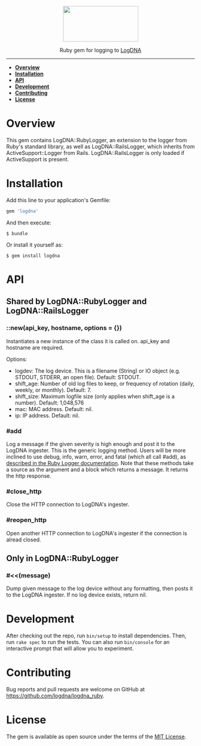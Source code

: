 <p align="center">
  <a href="https://app.logdna.com">
    <img height="95" width="201" src="https://raw.githubusercontent.com/logdna/artwork/master/logo%2Bruby.png">
  </a>
  <p align="center">Ruby gem for logging to <a href="https://app.logdna.com">LogDNA</a></p>
</p>

---

* **[Overview](#overview)**
* **[Installation](#installation)**
* **[API](#api)**
* **[Development](#development)**
* **[Contributing](#contributing)**
* **[License](#license)**

# Overview

This gem contains LogDNA::RubyLogger, an extension to the logger from Ruby's standard library, as well as LogDNA::RailsLogger, which inherits from ActiveSupport::Logger from Rails. LogDNA::RailsLogger is only loaded if ActiveSupport is present.

# Installation

Add this line to your application's Gemfile:

```ruby
gem 'logdna'
```

And then execute:

    $ bundle

Or install it yourself as:

    $ gem install logdna

# API

## Shared by LogDNA::RubyLogger and LogDNA::RailsLogger

### ::new(api_key, hostname, options = {})

Instantiates a new instance of the class it is called on. api_key and hostname are required.

Options:
* logdev: The log device. This is a filename (String) or IO object (e.g. STDOUT, STDERR, an open file). Default: STDOUT.
* shift_age: Number of old log files to keep, or frequency of rotation (daily, weekly, or monthly). Default: 7.
* shift_size: Maximum logfile size (only applies when shift_age is a number). Default: 1,048,576
* mac: MAC address. Default: nil.
* ip: IP address. Default: nil.

### \#add

Log a message if the given severity is high enough and post it to the LogDNA ingester. This is the generic logging method. Users will be more inclined to use debug, info, warn, error, and fatal (which all call \#add), as [described in the Ruby Logger documentation](https://ruby-doc.org/stdlib-2.3.0/libdoc/logger/rdoc/Logger.html). Note that these methods take a source as the argument and a block which returns a message. It returns the http response.

### \#close_http

Close the HTTP connection to LogDNA's ingester.

### \#reopen_http

Open another HTTP connection to LogDNA's ingester if the connection is alread closed.

## Only in LogDNA::RubyLogger

### \#<<(message)

Dump given message to the log device without any formatting, then posts it to the LogDNA ingester. If no log device exists, return nil.

# Development

After checking out the repo, run `bin/setup` to install dependencies. Then, run `rake spec` to run the tests. You can also run `bin/console` for an interactive prompt that will allow you to experiment.

# Contributing

Bug reports and pull requests are welcome on GitHub at https://github.com/logdna/logdna_ruby.

# License

The gem is available as open source under the terms of the [MIT License](http://opensource.org/licenses/MIT).

